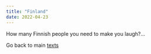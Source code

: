 ```yaml
---
title: "Finland"
date: 2022-04-23
---
```


How many Finnish people you need to make you laugh?...

Go back to  main [texts](./index.md)
